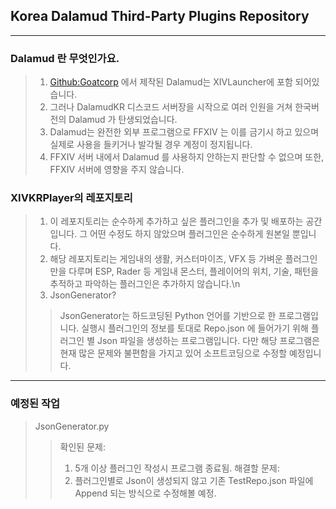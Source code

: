 ## Korea Dalamud Third-Party Plugins Repository
------------
### Dalamud 란 무엇인가요.
> 1. [Github:Goatcorp](https://goatcorp.github.io/) 에서 제작된 Dalamud는 XIVLauncher에 포함 되어있습니다.
> 2. 그러나 DalamudKR 디스코드 서버장을 시작으로 여러 인원을 거쳐 한국버전의 Dalamud 가 탄생되었습니다.
> 3. Dalamud는 완전한 외부 프로그램으로 FFXIV 는 이를 금기시 하고 있으며 실제로 사용을 들키거나 발각될 경우 계정이 정지됩니다.
> 4. FFXIV 서버 내에서 Dalamud 를 사용하지 안하는지 판단할 수 없으며 또한, FFXIV 서버에 영향을 주지 않습니다.

### XIVKRPlayer의 레포지토리
> 1. 이 레포지토리는 순수하게 추가하고 싶은 플러그인을 추가 및 배포하는 공간입니다. 그 어떤 수정도 하지 않았으며 플러그인은 순수하게 원본일 뿐입니다.
> 2. 해당 레포지토리는 게임내의 생활, 커스터마이즈, VFX 등 가벼운 플러그인만을 다루며 ESP, Rader 등 게임내 몬스터, 플레이어의 위치, 기술, 패턴을 추적하고 파악하는 플러그인은 추가하지 않습니다.\n
> 3. JsonGenerator?
>> JsonGenerator는 하드코딩된 Python 언어를 기반으로 한 프로그램입니다. 실행시 플러그인의 정보를 토대로 Repo.json 에 들어가기 위해 플러그인 별 Json 파일을 생성하는 프로그램입니다.
>> 다만 해당 프로그램은 현재 많은 문제와 불편함을 가지고 있어 소프트코딩으로 수정할 예정입니다.
------------
### 예정된 작업
> JsonGenerator.py
>> 확인된 문제:
>> 1. 5개 이상 플러그인 작성시 프로그램 종료됨.
>> 해결할 문제:
>> 1. 플러그인별로 Json이 생성되지 않고 기존 TestRepo.json 파일에 Append 되는 방식으로 수정해볼 예정.
